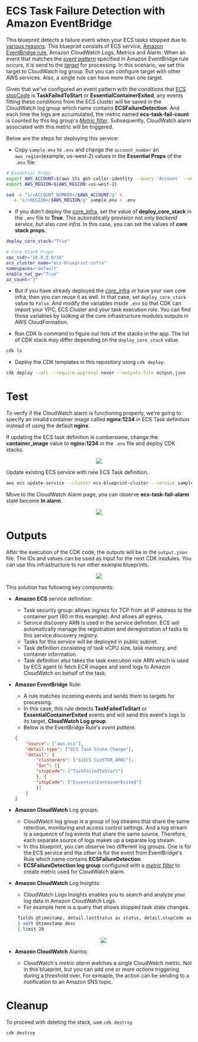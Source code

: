 # ECS Task Failure Detection with Amazon EventBridge

This blueprint detects a failure event when your ECS tasks stopped due to [various reasons](https://docs.aws.amazon.com/AmazonECS/latest/userguide/stopped-task-error-codes.html). This blueprint consists of ECS service, [Amazon EventBridge rule](https://docs.aws.amazon.com/eventbridge/latest/userguide/eb-rules.html), Amazon CloudWatch Logs, Metrics and Alarm. When an event that matches the [*event pattern*](https://docs.aws.amazon.com/eventbridge/latest/userguide/eb-event-patterns.html) specified in Amazon EventBridge rule occurs, it is send to the [*target*](https://docs.aws.amazon.com/eventbridge/latest/userguide/eb-targets.html) for processing. In this scenario, we set this target to CloudWatch log group. But you can configure target with other AWS services. Also, a single rule can have more than one target.

Given that we've configured an event pattern with the conditions that [ECS stopCode](https://docs.aws.amazon.com/AmazonECS/latest/APIReference/API_Task.html#:~:text=Required%3A%20No-,stopCode,-The%20stop%20code) is **TaskFailedToStart** or **EssentialContainerExited**, any events fitting these conditions from the ECS cluster will be saved in the CloudWatch log group which name contains **ECSFailureDetection**. And each time the logs are accumulated, the metric named **ecs-task-fail-count** is counted by this log group's [*Metric filter*](https://docs.aws.amazon.com/AmazonCloudWatch/latest/logs/CreateMetricFilterProcedure.html). Subsequently, CloudWatch alarm associated with this metric will be triggered.

Below are the steps for deploying this service:

* Copy `sample.env` to `.env` and change the `account_number` an `aws_region`(example, us-west-2) values in the **Essential Props** of the `.env` file:
```bash
# Essential Props
export AWS_ACCOUNT=$(aws sts get-caller-identity --query 'Account' --output text)
export AWS_REGION=${AWS_REGION:=us-west-2}

sed -e "s/<ACCOUNT_NUMBER>/$AWS_ACCOUNT/g" \
  -e "s/<REGION>/$AWS_REGION/g" sample.env > .env
```

* If you didn't deploy the [core_infra](../core_infra/README.md), set the value of **deploy_core_stack** in the `.env` file to **True**. This automatically provision not only *backend service*, but also *core infra*. In this case, you can set the values of **core stack props**.
```bash
deploy_core_stack="True"

# Core Stack Props
vpc_cidr="10.0.0.0/16"
ecs_cluster_name="ecs-blueprint-infra"
namespaces="default"
enable_nat_gw="True"
az_count="3"
```

* But if you have already deployed the [core_infra](../core_infra/README.md) or have your own core infra, then you can reuse it as well. In that case, set `deploy_core_stack` value to `False`. And modify the variables inside `.env` so that CDK can import your VPC, ECS Cluster and your task execution role. You can find those variables by looking at the core infrastructure modules outputs in AWS CloudFormation.

* Run CDK ls command to figure out lists of the stacks in the app. The list of CDK stack may differ depending on the `deploy_core_stack` value.
```bash
cdk ls
```

* Deploy the CDK templates in this repository using `cdk deploy`.
```bash
cdk deploy --all --require-approval never --outputs-file output.json
```

# Test
To verify if the CloudWatch alarm is functioning properly, we're going to specify an invalid container image called **nginx:1234** in ECS Task definition instead of using the default **nginx**.

If updating the ECS task definition is cumbersome, change the **container_image** value to **nginx:1234** in the `.env` file and deploy CDK stacks.

<p align="center">
  <img src="../../docs/event-bridge-associated-service-task-definition.png"/>
</p>

Update existing ECS service with new ECS Task definition.
```bash
aws ecs update-service --cluster ecs-blueprint-cluster --service sample-service --task-definition EventBridgeAssociatedTask --region ${AWS_REGION}
```

Move to the CloudWatch Alarm page, you can observe **ecs-task-fail-alarm** state become **In alarm**.

<p align="center">
  <img src="../../docs/event-bridge-associated-service-cw-alarm.png"/>
</p>

# Outputs
After the execution of the CDK code, the outputs will be in the `output.json` file. The IDs and values can be used as input for the next CDK modules. You can use this infrastructure to run other example blueprints.


<p align="center">
  <img src="../../docs/event-bridge-associated-service.png"/>
</p>

This solution has following key components:

* **Amazon ECS** service definition:
    * Task security group: allows ingress for TCP from all IP address to the container port (80 in this example). And allows all egress.
    * Service discovery ARN is used in the service definition. ECS will automatically manage the registration and deregistration of tasks to this service discovery registry.
    * Tasks for this service will be deployed in public subnet.
    * Task definition consisting of task vCPU size, task memory, and container information.
    * Task definition also takes the task execution role ARN which is used by ECS agent to fetch ECR images and send logs to Amazon CloudWatch on behalf of the task.
* **Amazon EventBridge** Rule:
    * A rule matches incoming events and sends them to targets for processing.
    * In this case, this rule detects **TaskFailedToStart** or **EssentialContainerExited** events and will send this event's logs to its target, **CloudWatch Log group**.
    * Below is the EventBridge Rule's *event pattern*.
    ```json
    {
        "source": ["aws.ecs"],
        "detail-type": ["ECS Task State Change"],
        "detail": {
            "clusterArn": ["${ECS_CLUSTER_ARN}"],
            "$or": [{
            "stopCode": ["TaskFailedToStart"]
            }, {
            "stopCode": ["EssentialContainerExited"]
            }]
        }
    }
    ```
* **Amazon CloudWatch** Log groups:
    * CloudWatch log group is a group of log streams that share the same retention, monitoring and access control settings. And a log stream is a sequence of log events that share the same source. Therefore, each separate source of logs makes up a separate log stream.
    * In this blueprint, you can observe two different log groups. One is for the ECS service and the other is for the event from EventBridge's Rule which name contains **ECSFailureDetection**.
    * **ECSFailureDetection log group** configured with a [*metric filter*](https://docs.aws.amazon.com/AmazonCloudWatch/latest/monitoring/Create_alarm_log_group_metric_filter.html) to create metric used for CloudWatch alarm.
* **Amazon CloudWatch** Log Insights:
   * CloudWatch Logs Insights enables you to search and analyze your log data in Amazon CloudWatch Logs.
   * For example here is a query that shows stopped task state changes.

   ```bash
    fields @timestamp, detail.lastStatus as status, detail.stopCode as stopCode, detail.stoppedReason as stoppedReason
    | sort @timestamp desc
    | limit 20
   ```
   <p align="center">
      <img src="../../docs/event-bridge-associated-service-log-insights.png"/>
   </p>

* **Amazon CloudWatch** Alarms:
   * CloudWatch's *metric alarm* watches a single CloudWatch metric. Not in this blueprint, but you can add one or more *actions* triggering during a threshold over. For exmaple, the action can be sending to a notification to an Amazon SNS topic.

# Cleanup
To proceed with deleting the stack, use `cdk destroy`
```bash
cdk destroy
```
